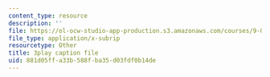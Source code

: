 ```yaml
---
content_type: resource
description: ''
file: https://ol-ocw-studio-app-production.s3.amazonaws.com/courses/9-00-introduction-to-psychology-fall-2004/881d05ffa33b588fba35d03fdf0b14de_10498.vtt
file_type: application/x-subrip
resourcetype: Other
title: 3play caption file
uid: 881d05ff-a33b-588f-ba35-d03fdf0b14de
---
```

